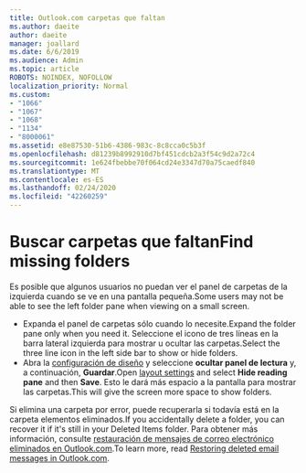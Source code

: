 ```yaml
---
title: Outlook.com carpetas que faltan
ms.author: daeite
author: daeite
manager: joallard
ms.date: 6/6/2019
ms.audience: Admin
ms.topic: article
ROBOTS: NOINDEX, NOFOLLOW
localization_priority: Normal
ms.custom:
- "1066"
- "1067"
- "1068"
- "1134"
- "8000061"
ms.assetid: e8e87530-51b6-4386-983c-8c8cca0c5b3f
ms.openlocfilehash: d81239b8992910d7bf451cdcb2a3f54c9d2a72c4
ms.sourcegitcommit: 1e624fbebbe70f064cd24e3347d70a75caedf840
ms.translationtype: MT
ms.contentlocale: es-ES
ms.lasthandoff: 02/24/2020
ms.locfileid: "42260259"
---
```

# <a name="find-missing-folders"></a><span data-ttu-id="547bb-102">Buscar carpetas que faltan</span><span class="sxs-lookup"><span data-stu-id="547bb-102">Find missing folders</span></span>

<span data-ttu-id="547bb-103">Es posible que algunos usuarios no puedan ver el panel de carpetas de la izquierda cuando se ve en una pantalla pequeña.</span><span class="sxs-lookup"><span data-stu-id="547bb-103">Some users may not be able to see the left folder pane when viewing on a small screen.</span></span>

- <span data-ttu-id="547bb-104">Expanda el panel de carpetas sólo cuando lo necesite.</span><span class="sxs-lookup"><span data-stu-id="547bb-104">Expand the folder pane only when you need it.</span></span> <span data-ttu-id="547bb-105">Seleccione el icono de tres líneas en la barra lateral izquierda para mostrar u ocultar las carpetas.</span><span class="sxs-lookup"><span data-stu-id="547bb-105">Select the three line icon in the left side bar to show or hide folders.</span></span>
- <span data-ttu-id="547bb-106">Abra la [configuración de diseño](https://outlook.live.com/mail/options/mail/layout) y seleccione **ocultar panel de lectura** y, a continuación, **Guardar**.</span><span class="sxs-lookup"><span data-stu-id="547bb-106">Open [layout settings](https://outlook.live.com/mail/options/mail/layout) and select **Hide reading pane** and then **Save**.</span></span> <span data-ttu-id="547bb-107">Esto le dará más espacio a la pantalla para mostrar las carpetas.</span><span class="sxs-lookup"><span data-stu-id="547bb-107">This will give the screen more space to show folders.</span></span>

<span data-ttu-id="547bb-108">Si elimina una carpeta por error, puede recuperarla si todavía está en la carpeta elementos eliminados.</span><span class="sxs-lookup"><span data-stu-id="547bb-108">If you accidentally delete a folder, you can recover it if it's still in your Deleted Items folder.</span></span> <span data-ttu-id="547bb-109">Para obtener más información, consulte [restauración de mensajes de correo electrónico eliminados en Outlook.com](https://support.office.com/article/cf06ab1b-ae0b-418c-a4d9-4e895f83ed50).</span><span class="sxs-lookup"><span data-stu-id="547bb-109">To learn more, read [Restoring deleted email messages in Outlook.com](https://support.office.com/article/cf06ab1b-ae0b-418c-a4d9-4e895f83ed50).</span></span>
